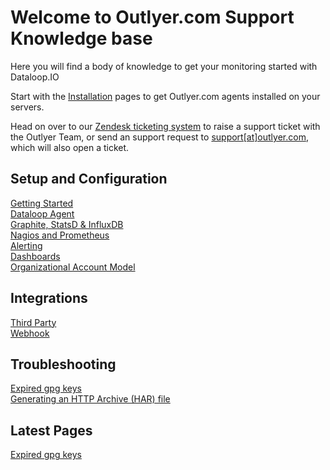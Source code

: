 # Welcome to Outlyer.com Support Knowledge base

Here you will find a body of knowledge to get your monitoring started with Dataloop.IO

Start with the [Installation](/agent/) pages to get Outlyer.com agents installed on your servers.

Head on over to our [Zendesk ticketing system](https://support.outlyer.com/hc/en-gb/requests/new) to raise a support ticket with the Outlyer Team, or send an support request to [support[at]outlyer.com](mailto:support[at]outlyer.com), which will also open a ticket.



## Setup and Configuration

[Getting Started](/getting_started/)  
[Dataloop Agent](/agent/)  
[Graphite, StatsD & InfluxDB](/endpoints/)  
[Nagios and Prometheus](/nagios/)  
[Alerting](/alerting/)  
[Dashboards](/dashboards)  
[Organizational Account Model](/account_model)  


## Integrations

[Third Party](/integrations/thirdparty/aws/)  
[Webhook](/integrations/webhook/)


## Troubleshooting

[Expired gpg keys](troubleshooting/expired_gpg_key/)  
[Generating an HTTP Archive (HAR) file](/troubleshooting/har_archive/)



## Latest Pages

[Expired gpg keys](troubleshooting/expired_gpg_key/)

